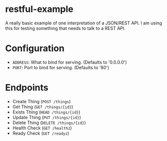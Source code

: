 # restful-example

A really basic example of one interpretation of a JSON/REST API. I am 
using this for testing something that needs to talk to a REST API.


# Configuration

- `ADDRESS`: What to bind for serving. (Defaults to '0.0.0.0')
- `PORT`: Port to bind for serving. (Defaults to '80')


# Endpoints

- Create Thing (`POST /things`)
- Get Thing (`GET /things/{id}`)
- Exists Thing (`HEAD /things/{id}`)
- Update Thing (`PUT /things/{id}`)
- Delete Thing (`DELETE /things/{id}`)
- Health Check (`GET /healthz`)
- Ready Check (`GET /readyz`)
